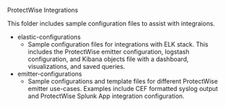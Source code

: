 ProtectWise Integrations

This folder includes sample configuration files to assist with integraions.

- elastic-configurations
    - Sample configuration files for integrations with ELK stack.  This includes the ProtectWise emitter configuration, logstash configuration, and Kibana objects file with a dashboard, visualizations, and saved queries.
- emitter-configurations
    - Sample configurations and template files for different ProtectWise emitter use-cases.  Examples include CEF formatted syslog output and ProtectWise Splunk App integration configuration.
